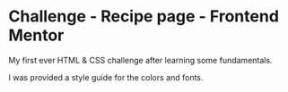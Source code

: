 # Challenge - Recipe page - Frontend Mentor

My first ever HTML & CSS challenge after learning some fundamentals.

I was provided a style guide for the colors and fonts.
